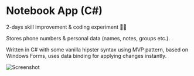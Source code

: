 # Notebook App (C#)

2-days skill improvement &amp; coding experiment :male_detective:

Stores phone numbers & personal data (names, notes, groups etc.).

Written in C# with some vanilla hipster syntax using MVP pattern, based on Windows Forms, uses data binding for applying changes instantly.

![Screenshot](http://preview.ibb.co/eQF6bn/Ashampoo_Snap_2018_04_18_01h33m38s_002_Notebook_App.png)
